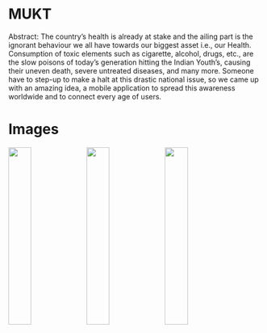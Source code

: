 # **MUKT**

Abstract:
The country’s health is already at stake and the ailing part is the ignorant behaviour we all have towards our biggest asset i.e., our Health.
Consumption of toxic elements such as cigarette, alcohol, drugs, etc., are the slow poisons of today’s generation hitting the Indian Youth’s, causing their uneven death, severe untreated diseases, and many more.
Someone have to step-up to make a halt at this drastic national issue, so we came up with an amazing idea, a mobile application to spread this awareness worldwide and to connect every age of users.

# Images
<img src="https://github.com/Tejash11/Mukt/assets/85128841/753847a1-e2f1-4b9f-8d3f-240e023d74c3"  width="30%" height="30%"/> 
<img src="https://github.com/Tejash11/Mukt/assets/85128841/f5dd77e8-57bc-477f-9feb-3c73759c83f8"  width="30%" height="30%"/>
<img src="https://github.com/Tejash11/Mukt/assets/85128841/a9036410-997b-4c6e-a8aa-d355f64c4ecb"  width="30%" height="30%"/> 


